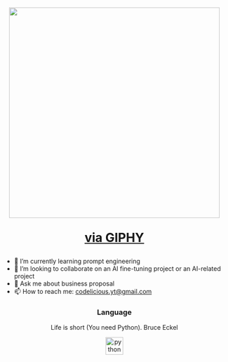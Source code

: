 <!--
**Codelicious100/Codelicious100** is a ✨ _special_ ✨ repository because its `README.md` (this file) appears on your GitHub profile.

Here are some ideas to get you started:

- 🔭 I’m currently working on ...
- 🌱 I’m currently learning ...
- 👯 I’m looking to collaborate on ...
- 🤔 I’m looking for help with ...
- 💬 Ask me about ...
- 📫 How to reach me: ...
- 😄 Pronouns: ...
- ⚡ Fun fact: ...
-->
<h1 align="center">
    <img src="https://raw.githubusercontent.com/username/repository/master/path-to-giphy.gif" width="480" height="480"/>
    <p><a href="https://media.giphy.com/media/poLgZEMJjr93yIlYoc/giphy.gif">via GIPHY</a></p>
</h1>

- 🌱 I’m currently learning prompt engineering
- 👯 I’m looking to collaborate on an AI fine-tuning project or an AI-related project
- 💬 Ask me about business proposal
- 📫 How to reach me: codelicious.yt@gmail.com

<h3 align="center">Language</h3>
<p align="center">Life is short (You need Python). Bruce Eckel</p>
<p align="center"> 
  <a href="https://www.w3.org/html/" target="_blank"> 
    <img src="https://raw.githubusercontent.com/username/repository/master/path-to-python-logo.jpg" alt="python" width="40" height="40"/> 
  </a>
</p>


